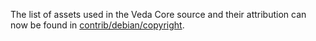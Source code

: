 The list of assets used in the Veda Core source and their attribution can now be found in [contrib/debian/copyright](../contrib/debian/copyright).
